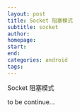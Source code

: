 ```yaml
---
layout: post
title: Socket 阻塞模式
subtitle: socket
author:
homepage:
start:
end:
categories: android 
tags: 
---
```


Socket 阻塞模式

to be continue...